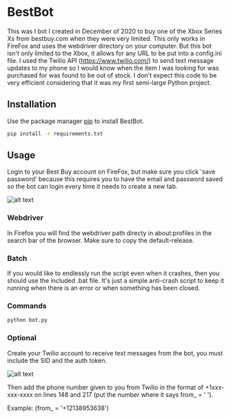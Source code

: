 # BestBot

This was I bot I created in December of 2020 to buy one of the Xbox Series Xs from bestbuy.com when they were very limited. This only works in FireFox and uses the webdriver directory on your computer. But this bot isn't only limited to the Xbox, it allows for any URL to be put into a config.ini file. I used the Twilio API (https://www.twilio.com/) to send text message updates to my phone so I would know when the item I was looking for was purchased for was found to be out of stock. I don't expect this code to be very efficient considering that it was my first semi-large Python project.


## Installation

Use the package manager [pip](https://pip.pypa.io/en/stable/) to install BestBot.

```bash
pip install -r requirements.txt
```


## Usage

Login to your Best Buy account on FireFox, but make sure you click 'save password' because this requires you to have the email and password saved so the bot can login every time it needs to create a new tab.

![alt text](https://i.imgur.com/fjgXFZd.jpg)

### Webdriver
In Firefox you will find the webdriver path directy in about:profiles in the search bar of the browser. Make sure to copy the default-release.

### Batch

If you would like to endlessly run the script even when it crashes, then you should use the included .bat file. It's just a simple anti-crash script to keep it running when there is an error or when something has been closed.

### Commands
```bash
python bot.py
```

### Optional

Create your Twilio account to receive text messages from the bot, you must include the SID and the auth token.

![alt text](https://i.imgur.com/JWuxPPp.jpg)

Then add the phone number given to you from Twilio in the format of +1xxx-xxx-xxxx on lines 148 and 217 (put the number where it says from_ = ' ').

Example: (from_ = '+12138953638')
